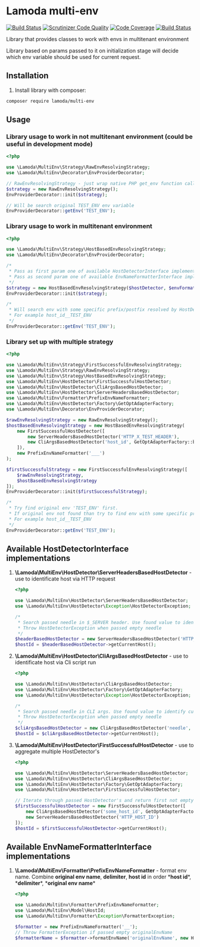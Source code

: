 # Lamoda multi-env

[![Build Status](https://travis-ci.org/lamoda/multi-env.svg?branch=master)](https://travis-ci.org/lamoda/multi-env)
[![Scrutinizer Code Quality](https://scrutinizer-ci.com/g/lamoda/multi-env/badges/quality-score.png?b=master)](https://scrutinizer-ci.com/g/lamoda/multi-env/?branch=master)
[![Code Coverage](https://scrutinizer-ci.com/g/lamoda/multi-env/badges/coverage.png?b=master)](https://scrutinizer-ci.com/g/lamoda/multi-env/?branch=master)
[![Build Status](https://scrutinizer-ci.com/g/lamoda/multi-env/badges/build.png?b=master)](https://scrutinizer-ci.com/g/lamoda/multi-env/build-status/master)

Library that provides classes to work with envs in multitenant environment

Library based on params passed to it on initialization stage will decide which env variable should be used 
for current request. 

## Installation

1. Install library with composer:
```bash
composer require lamoda/multi-env
```

## Usage

### Library usage to work in not multitenant environment (could be useful in development mode)

```php
<?php

use \Lamoda\MultiEnv\Strategy\RawEnvResolvingStrategy;
use \Lamoda\MultiEnv\Decorator\EnvProviderDecorator;

// RawEnvResolvingStrategy - just wrap native PHP get_env function call
$strategy = new RawEnvResolvingStrategy();
EnvProviderDecorator::init($strategy);

// Will be search original TEST_ENV env variable
EnvProviderDecorator::getEnv('TEST_ENV');
```

### Library usage to work in multitenant environment

```php
<?php

use \Lamoda\MultiEnv\Strategy\HostBasedEnvResolvingStrategy;
use \Lamoda\MultiEnv\Decorator\EnvProviderDecorator;

/*
 * Pass as first param one of available HostDetectorInterface implementations
 * Pass as second param one of available EnvNameFormatterInterface implementations
 */
$strategy = new HostBasedEnvResolvingStrategy($hostDetector, $envFormatter);
EnvProviderDecorator::init($strategy);

/*
 * Will search env with some specific prefix/postfix resolved by HostDetectorInterface
 * For example host_id__TEST_ENV
 */
EnvProviderDecorator::getEnv('TEST_ENV');
```

### Library set up with multiple strategy
```php
<?php

use \Lamoda\MultiEnv\Strategy\FirstSuccessfulEnvResolvingStrategy;
use \Lamoda\MultiEnv\Strategy\RawEnvResolvingStrategy;
use \Lamoda\MultiEnv\Strategy\HostBasedEnvResolvingStrategy;
use \Lamoda\MultiEnv\HostDetector\FirstSuccessfulHostDetector;
use \Lamoda\MultiEnv\HostDetector\CliArgsBasedHostDetector;
use \Lamoda\MultiEnv\HostDetector\ServerHeadersBasedHostDetector;
use \Lamoda\MultiEnv\Formatter\PrefixEnvNameFormatter;
use \Lamoda\MultiEnv\HostDetector\Factory\GetOptAdapterFactory;
use \Lamoda\MultiEnv\Decorator\EnvProviderDecorator;

$rawEnvResolvingStrategy = new RawEnvResolvingStrategy();
$hostBasedEnvResolvingStrategy = new HostBasedEnvResolvingStrategy(
    new FirstSuccessfulHostDetector([
        new ServerHeadersBasedHostDetector('HTTP_X_TEST_HEADER'),
        new CliArgsBasedHostDetector('host_id', GetOptAdapterFactory::build())    
    ]),
    new PrefixEnvNameFormatter('___')
);

$firstSuccessfulStrategy = new FirstSuccessfulEnvResolvingStrategy([
    $rawEnvResolvingStrategy,
    $hostBasedEnvResolvingStrategy
]);
EnvProviderDecorator::init($firstSuccessfulStrategy);

/*
 * Try find original env 'TEST_ENV' first. 
 * If original env not found than try to find env with some specific prefix/postfix resolved by HostDetectorInterface.
 * For example host_id__TEST_ENV
 */
EnvProviderDecorator::getEnv('TEST_ENV');
```

## Available HostDetectorInterface implementations

1.  __\Lamoda\MultiEnv\HostDetector\ServerHeadersBasedHostDetector__ - use to identificate host via HTTP request
    ```php
    <?php

    use \Lamoda\MultiEnv\HostDetector\ServerHeadersBasedHostDetector;
    use \Lamoda\MultiEnv\HostDetector\Exception\HostDetectorException;
    
    /*
     * Search passed needle in $_SERVER header. Use found value to identify current host
     * Throw HostDetectorException when passed empty needle
     */
    $headerBasedHostDetector = new ServerHeadersBasedHostDetector('HTTP_X_SOME_HEADER');
    $hostId = $headerBasedHostDetector->getCurrentHost();
    ``` 
2. __\Lamoda\MultiEnv\HostDetector\CliArgsBasedHostDetector__ - use to identificate host via Cli script run 
    ```php
    <?php
 
    use \Lamoda\MultiEnv\HostDetector\CliArgsBasedHostDetector;
    use \Lamoda\MultiEnv\HostDetector\Factory\GetOptAdapterFactory;
    use \Lamoda\MultiEnv\HostDetector\Exception\HostDetectorException;
    
    /*
     * Search passed needle in CLI args. Use found value to identify current host
     * Throw HostDetectorException when passed empty needle
     */
    $cliArgsBasedHostDetector = new CliArgsBasedHostDetector('needle', GetOptAdapterFactory::build());
    $hostId = $cliArgsBasedHostDetector->getCurrentHost();
    ```

3. __\Lamoda\MultiEnv\HostDetector\FirstSuccessfulHostDetector__ - use to aggregate multiple HostDetector's 
    ```php
    <?php
 
    use \Lamoda\MultiEnv\HostDetector\ServerHeadersBasedHostDetector;
    use \Lamoda\MultiEnv\HostDetector\CliArgsBasedHostDetector;
    use \Lamoda\MultiEnv\HostDetector\Factory\GetOptAdapterFactory;
    use \Lamoda\MultiEnv\HostDetector\FirstSuccessfulHostDetector;
    
    // Iterate through passed HostDetector's and return first not empty HostId
    $firstSuccessfulHostDetector = new FirstSuccessfulHostDetector([
        new CliArgsBasedHostDetector('some_host_id', GetOptAdapterFactory::build()),
        new ServerHeadersBasedHostDetector('HTTP_HOST_ID')
    ]);
    $hostId = $firstSuccessfulHostDetector->getCurrentHost();
    ```
    
## Available EnvNameFormatterInterface implementations
1. __\Lamoda\MultiEnv\Formatter\PrefixEnvNameFormatter__ - format env name. Combine __original env name__, __delimiter__,
__host id__ in order \*__host id__\*, \*__delimiter__\*, \*__original env name__\*
    ```php
    <?php 
 
    use \Lamoda\MultiEnv\Formatter\PrefixEnvNameFormatter;
    use \Lamoda\MultiEnv\Model\HostId;
    use \Lamoda\MultiEnv\Formatter\Exception\FormatterException;
 
    $formatter = new PrefixEnvNameFormatter('__');
    // Throw FormatterException if passed empty originalEnvName
    $formatterName = $formatter->formatEnvName('originalEnvName', new HostId('test_host'));
    ```
